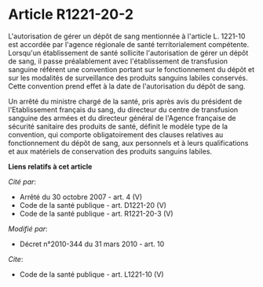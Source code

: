 # Article R1221-20-2

L'autorisation de gérer un dépôt de sang mentionnée à l'article L. 1221-10 est accordée par l'agence régionale de santé
territorialement compétente. Lorsqu'un établissement de santé sollicite l'autorisation de gérer un dépôt de sang, il passe
préalablement avec l'établissement de transfusion sanguine référent une convention portant sur le fonctionnement du dépôt et
sur les modalités de surveillance des produits sanguins labiles conservés. Cette convention prend effet à la date de
l'autorisation du dépôt de sang. 

Un arrêté du ministre chargé de la santé, pris après avis du président de l'Etablissement français du sang, du directeur du
centre de transfusion sanguine des armées et du directeur général de l'Agence française de sécurité sanitaire des produits de
santé, définit le modèle type de la convention, qui comporte obligatoirement des clauses relatives au fonctionnement du dépôt
de sang, aux personnels et à leurs qualifications et aux matériels de conservation des produits sanguins labiles.

**Liens relatifs à cet article**

_Cité par_:

  - Arrêté du 30 octobre 2007 - art. 4 (V)
  - Code de la santé publique - art. D1221-20 (V)
  - Code de la santé publique - art. R1221-20-3 (V)

_Modifié par_:

  - Décret n°2010-344 du 31 mars 2010 - art. 10

_Cite_:

  - Code de la santé publique - art. L1221-10 (V)
